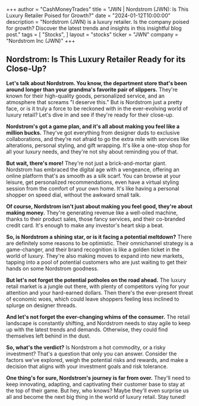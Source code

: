 +++
author = "CashMoneyTrades"
title = "JWN |  Nordstrom (JWN): Is This Luxury Retailer Poised for Growth?"
date = "2024-01-12T10:00:00"
description = "Nordstrom (JWN) is a luxury retailer. Is the company poised for growth? Discover the latest trends and insights in this insightful blog post."
tags = [
"Stocks",
]
layout = "stocks"
ticker = "JWN"
company = "Nordstrom Inc (JWN)"
+++
        


## Nordstrom: Is This Luxury Retailer Ready for its Close-Up?

**Let's talk about Nordstrom. You know, the department store that's been around longer than your grandma's favorite pair of slippers.** They're known for their high-quality goods, personalized service, and an atmosphere that screams "I deserve this." But is Nordstrom just a pretty face, or is it truly a force to be reckoned with in the ever-evolving world of luxury retail? Let's dive in and see if they're ready for their close-up. 

**Nordstrom's got a game plan, and it's all about making you feel like a million bucks.** They've got everything from designer duds to exclusive collaborations, and they're not afraid to go the extra mile with services like alterations, personal styling, and gift wrapping. It's like a one-stop shop for all your luxury needs, and they're not shy about reminding you of that.

**But wait, there's more!** They're not just a brick-and-mortar giant. Nordstrom has embraced the digital age with a vengeance, offering an online platform that's as smooth as a silk scarf. You can browse at your leisure, get personalized recommendations, even have a virtual styling session from the comfort of your own home. It's like having a personal shopper on speed dial, without the awkward small talk.

**Of course, Nordstrom isn't just about making you feel good, they're about making money.** They're generating revenue like a well-oiled machine, thanks to their product sales, those fancy services, and their co-branded credit card. It's enough to make any investor's heart skip a beat.

**So, is Nordstrom a shining star, or is it facing a potential meltdown?** There are definitely some reasons to be optimistic. Their omnichannel strategy is a game-changer, and their brand recognition is like a golden ticket in the world of luxury. They're also making moves to expand into new markets, tapping into a pool of potential customers who are just waiting to get their hands on some Nordstrom goodness.

**But let's not forget the potential potholes on the road ahead.**  The luxury retail market is a jungle out there, with plenty of competitors vying for your attention and your hard-earned dollars. Then there's the ever-present threat of economic woes, which could leave shoppers feeling less inclined to splurge on designer threads.

**And let's not forget the ever-changing whims of the consumer.** The retail landscape is constantly shifting, and Nordstrom needs to stay agile to keep up with the latest trends and demands. Otherwise, they could find themselves left behind in the dust.

**So, what's the verdict?** Is Nordstrom a hot commodity, or a risky investment?  That's a question that only you can answer. Consider the factors we've explored, weigh the potential risks and rewards, and make a decision that aligns with your investment goals and risk tolerance.

**One thing's for sure, Nordstrom's journey is far from over.**  They'll need to keep innovating, adapting, and captivating their customer base to stay at the top of their game. But hey, who knows? Maybe they'll even surprise us all and become the next big thing in the world of luxury retail. Stay tuned! 

        